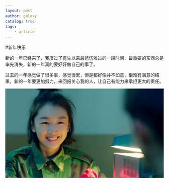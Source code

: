 ```yaml
---
layout: post
author: galaxy
catalog: true
tags:
    - article
---
```


#新年快乐

新的一年已经来了，我度过了有生以来最悲伤难过的一段时间，最重要的东西总是率先消失，新的一年真的要好好做自己的事了。  

过去的一年感觉做了很多事，感觉很累，但是都好像并不如意，很难有满意的结果，新的一年要更加努力，来回报关心我的人，让自己有能力来承担更大的责任。


![My Destiny](https://github.com/tjcrt/tjcrt.github.io/blob/master/img/zdy-smile.jpg?raw=true)